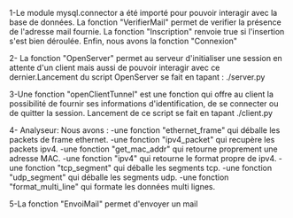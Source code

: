 1-Le module mysql.connector a été importé pour pouvoir interagir avec la base de données. 
La fonction "VerifierMail" permet de verifier la présence de l'adresse mail fournie.
La fonction "Inscription" renvoie true si l'insertion s'est bien déroulée.
Enfin, nous avons la fonction "Connexion" 

2- La fonction "OpenServer" permet au serveur d'initialiser une session en attente d'un client mais aussi de pouvoir interagir avec ce dernier.Lancement du script OpenServer se fait en tapant : ./server.py

3-Une fonction "openClientTunnel" est une fonction qui offre au client la possibilité de fournir ses informations d'identification, de se connecter ou de quitter la session. Lancement de ce script se fait en tapant ./client.py

4- Analyseur: 
Nous avons : 
-une fonction "ethernet_frame" qui déballe les packets de frame ethernet. 
-une fonction "ipv4_packet" qui recupère les packets ipv4. 
-une fonction "get_mac_addr" qui retourne proprement une adresse MAC. 
-une fonction "ipv4" qui retourne le format propre de ipv4. 
-une fonction "tcp_segment" qui déballe les segments tcp. 
-une fonction "udp_segment" qui déballe les segments udp. 
-une fonction "format_multi_line" qui formate les données multi lignes.

5-La fonction "EnvoiMail" permet d'envoyer un mail 
